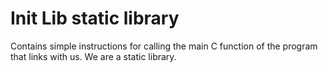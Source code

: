 # Init Lib static library

Contains simple instructions for calling the main C function of the program that links with us.
We are a static library.
